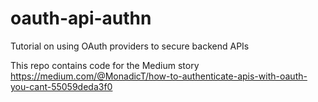 # oauth-api-authn
Tutorial on using OAuth providers to secure backend APIs

This repo contains code for the Medium story https://medium.com/@MonadicT/how-to-authenticate-apis-with-oauth-you-cant-55059deda3f0

